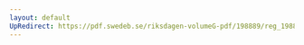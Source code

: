```yaml
---
layout: default
UpRedirect: https://pdf.swedeb.se/riksdagen-volumeG-pdf/198889/reg_198889__reg_04/reg_198889__reg_04_0020.pdf
---
```

